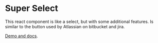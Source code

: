 # Super Select

This react component is like a select, but with some additional features. Is similar to the button used by Atlassian on bitbucket and jira.

[Demo and docs](http://cohros.github.io/super-select/).

